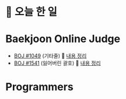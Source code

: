 # :thought_balloon: __오늘 한 일__

# __Baekjoon Online Judge__
* [BOJ #1049](https://www.acmicpc.net/problem/1049) (기타줄)
:link: [내용 정리](https://github.com/seungrokoh/Beakjoon_OnlineJudge/tree/master/%231049/README.md)
* [BOJ #1541](https://www.acmicpc.net/problem/1541) (잃어버린 괄호)
:link: [내용 정리](https://github.com/seungrokoh/Beakjoon_OnlineJudge/tree/master/%231541/README.md)
# __Programmers__
